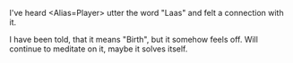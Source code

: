 I've heard <Alias=Player> utter the word "Laas" and felt a connection with it.

I have been told, that it means "Birth", but it somehow feels off. Will continue to meditate on it, maybe it solves itself.
